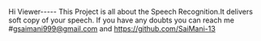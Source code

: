 Hi Viewer-----
This Project is all about the Speech Recognition.It delivers soft copy of your speech.
If you have any doubts you can reach me #gsaimani999@gmail.com and https://github.com/SaiMani-13
